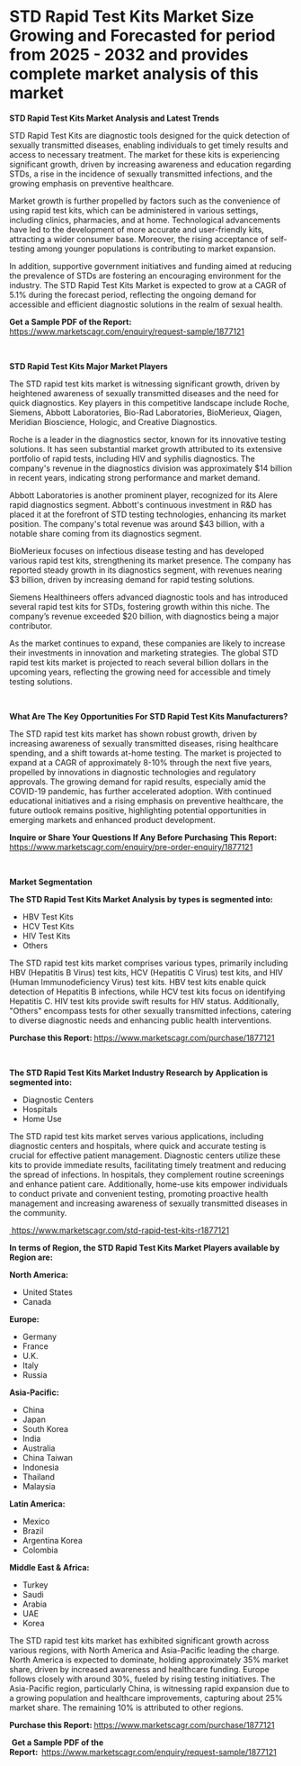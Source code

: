 <p><h1>STD Rapid Test Kits Market Size Growing and Forecasted for period from 2025 - 2032 and provides complete market analysis of this market</h1></p><p><strong>STD Rapid Test Kits Market Analysis and Latest Trends</strong></p>
<p><p>STD Rapid Test Kits are diagnostic tools designed for the quick detection of sexually transmitted diseases, enabling individuals to get timely results and access to necessary treatment. The market for these kits is experiencing significant growth, driven by increasing awareness and education regarding STDs, a rise in the incidence of sexually transmitted infections, and the growing emphasis on preventive healthcare.</p><p>Market growth is further propelled by factors such as the convenience of using rapid test kits, which can be administered in various settings, including clinics, pharmacies, and at home. Technological advancements have led to the development of more accurate and user-friendly kits, attracting a wider consumer base. Moreover, the rising acceptance of self-testing among younger populations is contributing to market expansion.</p><p>In addition, supportive government initiatives and funding aimed at reducing the prevalence of STDs are fostering an encouraging environment for the industry. The STD Rapid Test Kits Market is expected to grow at a CAGR of 5.1% during the forecast period, reflecting the ongoing demand for accessible and efficient diagnostic solutions in the realm of sexual health.</p></p>
<p><strong>Get a Sample PDF of the Report:&nbsp;</strong> <a href="https://www.marketscagr.com/enquiry/request-sample/1877121?utm_campaign=2176&utm_medium=2&utm_source=Github&utm_content=ia&utm_term=13042025&utm_id=std-rapid-test-kits">https://www.marketscagr.com/enquiry/request-sample/1877121</a></p>
<p>&nbsp;</p>
<p><strong>STD Rapid Test Kits Major Market Players</strong></p>
<p><p>The STD rapid test kits market is witnessing significant growth, driven by heightened awareness of sexually transmitted diseases and the need for quick diagnostics. Key players in this competitive landscape include Roche, Siemens, Abbott Laboratories, Bio-Rad Laboratories, BioMerieux, Qiagen, Meridian Bioscience, Hologic, and Creative Diagnostics.</p><p>Roche is a leader in the diagnostics sector, known for its innovative testing solutions. It has seen substantial market growth attributed to its extensive portfolio of rapid tests, including HIV and syphilis diagnostics. The company's revenue in the diagnostics division was approximately $14 billion in recent years, indicating strong performance and market demand.</p><p>Abbott Laboratories is another prominent player, recognized for its Alere rapid diagnostics segment. Abbott's continuous investment in R&D has placed it at the forefront of STD testing technologies, enhancing its market position. The company's total revenue was around $43 billion, with a notable share coming from its diagnostics segment.</p><p>BioMerieux focuses on infectious disease testing and has developed various rapid test kits, strengthening its market presence. The company has reported steady growth in its diagnostics segment, with revenues nearing $3 billion, driven by increasing demand for rapid testing solutions.</p><p>Siemens Healthineers offers advanced diagnostic tools and has introduced several rapid test kits for STDs, fostering growth within this niche. The company’s revenue exceeded $20 billion, with diagnostics being a major contributor.</p><p>As the market continues to expand, these companies are likely to increase their investments in innovation and marketing strategies. The global STD rapid test kits market is projected to reach several billion dollars in the upcoming years, reflecting the growing need for accessible and timely testing solutions.</p></p>
<p>&nbsp;</p>
<p><strong>What Are The Key Opportunities For STD Rapid Test Kits Manufacturers?</strong></p>
<p><p>The STD rapid test kits market has shown robust growth, driven by increasing awareness of sexually transmitted diseases, rising healthcare spending, and a shift towards at-home testing. The market is projected to expand at a CAGR of approximately 8-10% through the next five years, propelled by innovations in diagnostic technologies and regulatory approvals. The growing demand for rapid results, especially amid the COVID-19 pandemic, has further accelerated adoption. With continued educational initiatives and a rising emphasis on preventive healthcare, the future outlook remains positive, highlighting potential opportunities in emerging markets and enhanced product development.</p></p>
<p><strong>Inquire or Share Your Questions If Any Before Purchasing This Report:</strong> <a href="https://www.marketscagr.com/enquiry/pre-order-enquiry/1877121?utm_campaign=2176&utm_medium=2&utm_source=Github&utm_content=ia&utm_term=13042025&utm_id=std-rapid-test-kits">https://www.marketscagr.com/enquiry/pre-order-enquiry/1877121</a></p>
<p>&nbsp;</p>
<p><strong>Market Segmentation</strong></p>
<p><strong>The STD Rapid Test Kits Market Analysis by types is segmented into:</strong></p>
<p><ul><li>HBV Test Kits</li><li>HCV Test Kits</li><li>HIV Test Kits</li><li>Others</li></ul></p>
<p><p>The STD rapid test kits market comprises various types, primarily including HBV (Hepatitis B Virus) test kits, HCV (Hepatitis C Virus) test kits, and HIV (Human Immunodeficiency Virus) test kits. HBV test kits enable quick detection of Hepatitis B infections, while HCV test kits focus on identifying Hepatitis C. HIV test kits provide swift results for HIV status. Additionally, "Others" encompass tests for other sexually transmitted infections, catering to diverse diagnostic needs and enhancing public health interventions.</p></p>
<p><strong>Purchase this Report:&nbsp;</strong><a href="https://www.marketscagr.com/purchase/1877121?utm_campaign=2176&utm_medium=2&utm_source=Github&utm_content=ia&utm_term=13042025&utm_id=std-rapid-test-kits">https://www.marketscagr.com/purchase/1877121</a></p>
<p>&nbsp;</p>
<p><strong>The STD Rapid Test Kits Market Industry Research by Application is segmented into:</strong></p>
<p><ul><li>Diagnostic Centers</li><li>Hospitals</li><li>Home Use</li></ul></p>
<p><p>The STD rapid test kits market serves various applications, including diagnostic centers and hospitals, where quick and accurate testing is crucial for effective patient management. Diagnostic centers utilize these kits to provide immediate results, facilitating timely treatment and reducing the spread of infections. In hospitals, they complement routine screenings and enhance patient care. Additionally, home-use kits empower individuals to conduct private and convenient testing, promoting proactive health management and increasing awareness of sexually transmitted diseases in the community.</p></p>
<p><a href="https://www.marketscagr.com/std-rapid-test-kits-r1877121?utm_campaign=2176&utm_medium=2&utm_source=Github&utm_content=ia&utm_term=13042025&utm_id=std-rapid-test-kits">&nbsp;https://www.marketscagr.com/std-rapid-test-kits-r1877121</a></p>
<p><strong>In terms of Region, the STD Rapid Test Kits Market Players available by Region are:</strong></p>
<p>
    <p> <strong> North America: </strong>
        <ul>
            <li>United States</li>
            <li>Canada</li>
        </ul>
        </p> 
    <p> <strong> Europe: </strong>
        <ul>
            <li>Germany</li>
            <li>France</li>
            <li>U.K.</li>
            <li>Italy</li>
            <li>Russia</li>
        </ul>
        </p> 
    <p> <strong> Asia-Pacific: </strong>
        <ul>
            <li>China</li>
            <li>Japan</li>
            <li>South Korea</li>
            <li>India</li>
            <li>Australia</li>
            <li>China Taiwan</li>
            <li>Indonesia</li>
            <li>Thailand</li>
            <li>Malaysia</li>
        </ul>
        </p> 
    <p> <strong> Latin America: </strong>
        <ul>
            <li>Mexico</li>
            <li>Brazil</li>
            <li>Argentina Korea</li>
            <li>Colombia</li>
        </ul>
        </p> 
    <p> <strong> Middle East & Africa: </strong>
        <ul>
            <li>Turkey</li>
            <li>Saudi</li>
            <li>Arabia</li>
            <li>UAE</li>
            <li>Korea</li>
        </ul>
    </p>
    </p>
<p><p>The STD rapid test kits market has exhibited significant growth across various regions, with North America and Asia-Pacific leading the charge. North America is expected to dominate, holding approximately 35% market share, driven by increased awareness and healthcare funding. Europe follows closely with around 30%, fueled by rising testing initiatives. The Asia-Pacific region, particularly China, is witnessing rapid expansion due to a growing population and healthcare improvements, capturing about 25% market share. The remaining 10% is attributed to other regions.</p></p>
<p><strong>Purchase this Report: </strong><a href="https://www.marketscagr.com/purchase/1877121?utm_campaign=2176&utm_medium=2&utm_source=Github&utm_content=ia&utm_term=13042025&utm_id=std-rapid-test-kits">https://www.marketscagr.com/purchase/1877121</a></p>
<p>&nbsp;<strong>Get a Sample PDF of the Report:&nbsp;&nbsp;</strong><a href="https://www.marketscagr.com/enquiry/request-sample/1877121?utm_campaign=2176&utm_medium=2&utm_source=Github&utm_content=ia&utm_term=13042025&utm_id=std-rapid-test-kits">https://www.marketscagr.com/enquiry/request-sample/1877121</a></p>
<p><strong></strong></p>
<p><p></p><p></p><p></p></p>